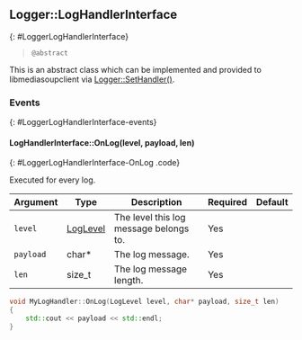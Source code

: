## Logger::LogHandlerInterface
{: #LoggerLogHandlerInterface}

<section markdown="1">

> `@abstract`

This is an abstract class which can be implemented and provided to libmediasoupclient via [Logger::SetHandler()](#Logger-SetHandler).

</section>


### Events
{: #LoggerLogHandlerInterface-events}

<section markdown="1">

#### LogHandlerInterface::OnLog(level, payload, len)
{: #LoggerLogHandlerInterface-OnLog .code}

Executed for every log.

<div markdown="1" class="table-wrapper L3">

Argument    | Type    | Description | Required | Default 
----------- | ------- | ----------- | -------- | ----------
`level`     | [LogLevel](#LoggerLogLevel) | The level this log message belongs to. | Yes |
`payload`  | char\*   | The log message. | Yes |
`len`      | size_t   | The log message length. | Yes |

</div>

```c++
void MyLogHandler::OnLog(LogLevel level, char* payload, size_t len)
{
	std::cout << payload << std::endl;
}
```

</section>
